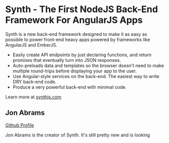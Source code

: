 # Synth - The First NodeJS Back-End Framework For AngularJS Apps

Synth is a new back-end framework designed to make it as easy as possible to power front-end heavy apps powered by frameworks like AngularJS and EmberJS.

- Easily create API endpoints by just declaring functions, and return promises that eventually turn into JSON responses.
- Auto-preloads data and templates so the browser doesn't need to make multiple round-trips before displaying your app to the user.
- Use Angular-style services on the back-end. The easiest way to write DRY back-end code.
- Produce a very powerful back-end with minimal code.

Learn more at [synthjs.com](http://synthjs.com)

## Jon Abrams

[Github Profile](https://github.com/JonAbrams)

Jon Abrams is the creator of Synth. It's still pretty new and is looking
